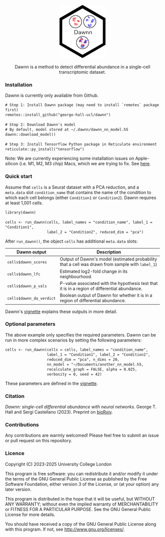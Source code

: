 <p align="center">
  <img src="man/figures/dawnn_logo.png" width="150">
  <br><br>
  Dawnn is a method to detect differential abundance in a single-cell
  transcriptomic dataset.
</p>

### Installation

Dawnn is currently only available from Github.

```{r}
# Step 1: Install Dawnn package (may need to install `remotes` package first)
remotes::install_github("george-hall-ucl/dawnn")

# Step 2: Download Dawnn's model
# By default, model stored at ~/.dawnn/dawnn_nn_model.h5
dawnn::download_model()

# Step 3: Install Tensorflow Python package in Reticulate environment
reticulate::py_install("tensorflow")
```

Note: We are currently experiencing some installation issues on Apple-silicon
(i.e. M1, M2, M3 chip) Macs, which we are trying to fix. See
[here](https://github.com/george-hall-ucl/dawnn/issues/4).

### Quick start

Assume that `cells` is a Seurat dataset with a PCA reduction, and a `meta.data`
slot `condition_name` that contains the name of the condition to which each
cell belongs (either `Condition1` or `Condition2`). Dawnn requires at least
1,001 cells.

```{r}
library(dawnn)

cells <- run_dawnn(cells, label_names = "condition_name", label_1 = "Condition1",
                   label_2 = "Condition2", reduced_dim = "pca")
```


After `run_dawnn()`, the object `cells` has additional `meta.data` slots:

| Dawnn output             | Description                                                                                   |
|--------------------------|-----------------------------------------------------------------------------------------------|
| `cells$dawnn_scores`     | Output of Dawnn's model (estimated probability that a cell was drawn from sample with `label_1`)                                                                      |
| `cells$dawnn_lfc`        | Estimated log2-fold change in its neighbourhood.                                              |
| `cells$dawnn_p_vals`     | P-value associated with the hypothesis test that it is in a region of differential abundance. |
| `cells$dawnn_da_verdict` | Boolean output of Dawnn for whether it is in a region of differential abundance.              |

Dawnn's
[vignette](https://github.com/george-hall-ucl/dawnn_vignette/blob/main/dawnn.md)
explains these outputs in more detail.

### Optional parameters

The above example only specifies the required parameters. Dawnn can be run in more complex scenarios by setting the following parameters:

```{r}
cells <- run_dawnn(cells = cells, label_names = "condition_name",
                   label_1 = "Condition1", label_2 = "Condition2",
                   reduced_dim = "pca", n_dims = 20,
                   nn_model = "~/Documents/another_nn_model.h5,
                   recalculate_graph = FALSE, alpha = 0.025,
                   verbosity = 0, seed = 42)
```

These parameters are defined in the [vignette](https://github.com/george-hall-ucl/dawnn_vignette/blob/main/dawnn.md).

### Citation

_Dawnn: single-cell differential abundance with neural networks_. George T. Hall and Sergi Castellano (2023). Preprint on [bioRxiv](https://www.biorxiv.org/content/10.1101/2023.05.05.539427v1).

### Contributions

Any contributions are warmly welcomed! Please feel free to submit an issue or pull request on this repository.

### Licence

Copyright (C) 2023-2025 University College London

This program is free software: you can redistribute it and/or modify
it under the terms of the GNU General Public License as published by
the Free Software Foundation, either version 3 of the License, or
(at your option) any later version.

This program is distributed in the hope that it will be useful,
but WITHOUT ANY WARRANTY; without even the implied warranty of
MERCHANTABILITY or FITNESS FOR A PARTICULAR PURPOSE.  See the
GNU General Public License for more details.

You should have received a copy of the GNU General Public License
along with this program.  If not, see <http://www.gnu.org/licenses/>.
